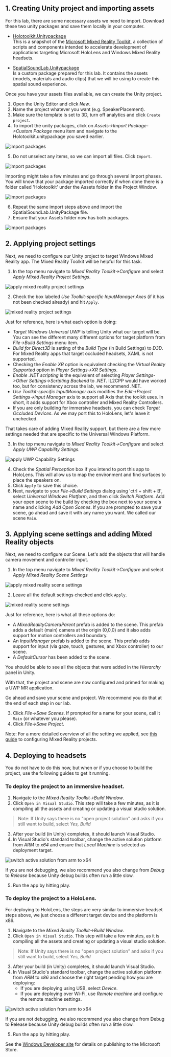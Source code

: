 <!-- ## Exporting a Windows Mixed Reality UWP App from Unity --> 

## 1. Creating Unity project and importing assets

For this lab, there are some necessary assets we need to import. Download these two unity packages and save them locally in your computer.  

* [Holotoolkit.Unitypackage](https://github.com/Microsoft/InsiderDevTour18-Labs/blob/master/MR/Holotoolkit.unitypackage)  
This is a snapshot of the [Microsoft Mixed Reality Toolkit](https://github.com/Microsoft/MixedRealityToolkit-Unity/), a collection of scripts and components intended to accelerate development of applications targeting Microsoft HoloLens and Windows Mixed Reality headsets.  
    
* [SpatialSoundLab.Unitypackage](https://github.com/Microsoft/InsiderDevTour18-Labs/blob/master/MR/SpatialSoundLab.unitypackage)   
Is a custom package prepared for this lab. It contains the assets (models, materials and audio clips) that we will be using to create this spatial sound experience.

Once you have your assets files available, we can create the Unity project.  

1. Open the Unity Editor and click *New*. 
2. Name the project whatever you want (e.g. SpeakerPlacement).     
3. Make sure the template is set to 3D, turn off analytics and click `Create project`.    
4. To import the unity packages, click on *Assets->Import Package->Custom Package* menu item and navigate to the Holotoolkit.unitypackage you saved earlier.  

![import packages](../media/ImportCustomPackage.png)

5. Do not unselect any items, so we can import all files. Click `Import`.   

![import packages](../media/ImportPackage_HoloToolkit.png)

Importing might take a few minutes and go through several import phases.  
You will know that your package imported correctly if when done there is a folder called 'Holotoolkit' under the Assets folder in the Project Window. 
 
![import packages](../media/Assets_Holotoolkit_Imported.png)

6. Repeat the same import steps above and import the SpatialSoundLab.UnityPackage file.
7. Ensure that your Assets folder now has both packages. 

![import packages](../media/Assets_All_Imported.png)


## 2. Applying project settings 

Next, we need to configure our Unity project to target Windows Mixed Reality app. The Mixed Reality Toolkit will be helpful for this task. 

1. In the top menu navigate to *Mixed Reality Toolkit->Configure* and select *Apply Mixed Reality Project Settings*. 

![apply mixed reality project settings](../media/ApplyProjectSettingsMenuItem.png)

2. Check the box labeled *Use Toolkit-specific InputManager Axes* (if it has not been checked already) and hit `Apply`.

![mixed reality project settings](../media/ApplyProjectSettingsDialog.png)

Just for reference, here is what each option is doing:

- *Target Windows Universal UWP* is telling Unity what our target will be. You can see the different many different options for target platform from *File->Build Settings* menu item.  
- *Build for Direct3D* is setting of the *Build Type* (in Build Settings) to *D3D*. For Mixed Reality apps that target occluded headsets, XAML is not supported. 
- Checking the *Enable XR* option is equivalent checking the *Virtual Reality Supported* option in *Player Settings->XR Settings*. 
- *Enable .NET scripting* is the equivalent of selecting *Player Settings->Other Settings->Scripting Backend* to *.NET*. 
IL2CPP would have worked too, but for consistency across the lab, we recommend .NET.  
- *Use Toolkit-specific InputManager axis* modifies the *Edit->Project Settings->Input Manager* axis to support all Axis that the toolkit uses.  In short, it adds support for Xbox controller and Mixed Reality Controllers. 
- If you are only building for immersive headsets, you can check *Target Occluded Devices*. As we may port this to HoloLens, let's leave it unchecked. 

That takes care of adding Mixed Reality support, but there are a few more settings needed that are specific to the Universal Windows Platform. 

3. In the top menu navigate to *Mixed Reality Toolkit->Configure* and select *Apply UWP Capability Settings*.

![apply UWP Capability Settings](../media/ApplyUWPCapabilitySettingsMenuItem.png)

4. Check the *Spatial Perception* box if you intend to port this app to HoloLens. This will allow us to map the environment and find surfaces to place the speakers on.  
5. Click `Apply` to save this choice. 
6. Next, navigate to your *File->Build Settings* dialog using 'ctrl + shift + B', select *Universal Windows Platform*, and then click *Switch Platform*. Add your open scene to the build by checking the box next to your scene's name and clicking *Add Open Scenes*. If you are prompted to save your scene, go ahead and save it with any name you want. We called our scene `Main`. 

## 3. Applying scene settings and adding Mixed Reality objects 
Next, we need to configure our Scene. Let's add the objects that will handle camera movement and controller input. 

1. In the top menu navigate to *Mixed Reality Toolkit->Configure* and select *Apply Mixed Reality Scene Settings*

![apply mixed reality scene settings](../media/ApplyMixedRealitySettingsMenuItem.png)

2. Leave all the default settings checked and click `Apply`. 

![mixed reality scene settings](../media/ApplyMixedRealitySettingsDialog.png)

Just for reference, here is what all these options do: 
- A *MixedRealityCameraParent* prefab is added to the scene. This prefab adds a default (main) camera at the origin (0,0,0) and it also adds support for motion controllers and boundary. 
- An *InputManager* prefab is added to the scene. This prefab adds support for input (via gaze, touch, gestures, and Xbox controller) to our scene. 
- A *DefaultCursor* has been added to the scene.   

You should be able to see all the objects that were added in the *Hierarchy* panel in Unity. 

With that, the project and scene are now configured and primed for making a UWP MR application. 

Go ahead and save your scene and project. We recommend you do that at the end of each step in our lab.  

3. Click *File->Save Scenes*. If prompted for a name for your scene, call it `Main` (or whatever you please).
4. Click *File->Save Project*.  

Note: For a more detailed overview of all the setting we applied, see [this guide](https://docs.microsoft.com/windows/mixed-reality/unity-development-overview#configuring-a-new-unity-project-for-windows-mixed-reality) to configuring Mixed Reality projects. 


## 4. Deploying to headsets
You do not have to do this now, but when or if you choose to build the project, use the following guides to get it running.

### To deploy the project to an immersive headset.
1. Navigate to the *Mixed Reality Toolkit->Build Window*.   
2. Click `Open in Visual Studio`. This step will take a few minutes, as it is compiling all the assets and creating or updating a visual studio solution. 

> Note: If Unity says there is no "open project solution" and asks if you still want to build, select *Yes, Build*  

3. After your build (in Unity) completes, it should launch Visual Studio.  
4. In Visual Studio's standard toolbar, change the active solution platform from *ARM* to *x64* and ensure that *Local Machine* is selected as deployment target.

![switch active solution from arm to x64](../media/DeploymentX64Immersive.png)

If you are not debugging, we also recommend you also change from *Debug* to *Release* because Unity debug builds often run a little slow.  

5. Run the app by hitting play.


### To deploy the project to a HoloLens.
For deploying to HoloLens, the steps are very similar to immersive headset steps above, we just choose a different target device and the platform is x86. 

1. Navigate to the *Mixed Reality Toolkit->Build Window*. 
2. Click `Open in Visual Studio`. This step will take a few minutes, as it is compiling all the assets and creating or updating a visual studio solution. 

> Note: If Unity says there is no "open project solution" and asks if you still want to build, select *Yes, Build*  

3. After your build (in Unity) completes, it should launch Visual Studio.  
4. In Visual Studio's standard toolbar, change the active solution platform from *ARM* to *x86* and choose the right target pending how you are deploying:    
   - If you are deploying using USB, select *Device*. 
   - If you are deploying over Wi-Fi, use *Remote machine* and configure the remote machine settings.  

![switch active solution from arm to x64](../media/DeploymentX86Hololens.png)

If you are not debugging, we also recommend you also change from Debug to Release because Unity debug builds often run a little slow.

5. Run the app by hitting play.

See the [Windows Developer site](https://docs.microsoft.com/windows/uwp/publish/) for details on publishing to the Microsoft Store.
